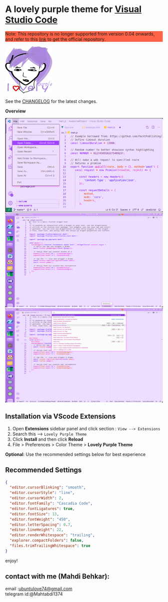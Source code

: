 # A lovely purple theme for [Visual Studio Code](http://code.visualstudio.com)

<p style="background-color:Tomato;">Note: This repository is no longer supported from version 0.04 onwards, and refer to this 
<a href="https://codeberg.org/behkar/lovely_purple_theme.git">link</a> to get the official repository.</p> 
<img alt="icon" src="https://raw.githubusercontent.com/Behkar/lovely_purple_theme/master/images/lovely_purple_theme_icon.png" width="150px" height="150">


See the [CHANGELOG](CHANGELOG.md) for the latest changes.

**Overview**


<img alt="overview" src="https://raw.githubusercontent.com/Behkar/lovely_purple_theme/master/images/lovely_purple_theme_windows_default.png" width="550px" height="300"/><img alt="overview" src="https://raw.githubusercontent.com/Behkar/lovely_purple_theme/master/images/lovely_purple_theme_linux_default.png" width="550px" height="300"/><img alt="overview" src="https://raw.githubusercontent.com/Behkar/lovely_purple_theme/master/images/lovely_purple_theme_linux_2.png" width="550px" height="300"/>

## Installation via VScode Extensions

1. Open **Extensions** sidebar panel and click section :  `View --> Extensions`
2. Search this --> `Lovely Purple Theme`
3. Click **Install** and then click **Reload**
4. File > Preferences > Color Theme > **Lovely Purple Theme**

**Optional**: Use the recommended settings below for best experience

## Recommended Settings

```json
{
  "editor.cursorBlinking": "smooth",
  "editor.cursorStyle": "line",
  "editor.cursorWidth": 2,
  "editor.fontFamily": "Cascadia Code",
  "editor.fontLigatures": true,
  "editor.fontSize": 13,
  "editor.fontWeight": "450",
  "editor.letterSpacing": 0.7,
  "editor.lineHeight": 22,
  "editor.renderWhitespace": "trailing",
  "explorer.compactFolders": false,
  "files.trimTrailingWhitespace": true
}
```
enjoy!

## contact with me (Mahdi Behkar):
email :ubuntulove74@gmail.com </br>
telegram id:@Mahtabdi1374

